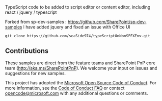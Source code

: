 TypeScript code to be added to script editor or content editor, including react / jquery / typescript

Forked from sp-dev-samples : https://github.com/SharePoint/sp-dev-samples
I have added jquery and fixed an issue with Office UI

```
git clone https://github.com/seaSide974/typeScriptOnNonSPFXEnv.git
```

## Contributions

These samples are direct from the feature teams and SharePoint PnP core team (http://aka.ms/SharePointPnP). We welcome your input on issues and suggestions for new samples. 

This project has adopted the [Microsoft Open Source Code of Conduct](https://opensource.microsoft.com/codeofconduct/).
For more information, see the [Code of Conduct FAQ](https://opensource.microsoft.com/codeofconduct/faq/)
or contact [opencode@microsoft.com](mailto:opencode@microsoft.com) with any additional questions or comments. 
